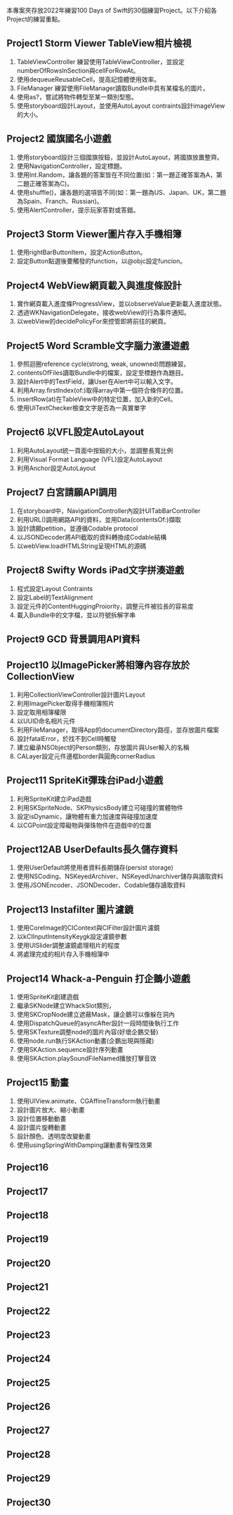 本專案夾存放2022年練習100 Days of Swift的30個練習Project。以下介紹各Project的練習重點。

## Project1 Storm Viewer TableView相片檢視
1. TableViewController 練習使用TableViewController，並設定numberOfRowsInSection與cellForRowAt。
2. 使用dequeueReusableCell，提高記憶體使用效率。
3. FileManager 練習使用FileManager讀取Bundle中具有某檔名的圖片。
4. 使用as?，嘗試將物件轉型至某一類別型態。
5. 使用storyboard設計Layout，並使用AutoLayout contraints設計imageView的大小。

## Project2 國旗國名小遊戲
1. 使用storyboard設計三個國旗按鈕，並設計AutoLayout，將國旗放置整齊。
2. 使用NavigationController，設定標題。
3. 使用Int.Random，讓各題的答案皆在不同位置(如：第一題正確答案為A，第二題正確答案為C)。
4. 使用shuffle()，讓各題的選項皆不同(如：第一題為US、Japan、UK，第二題為Spain、Franch、Russian)。
5. 使用AlertController，提示玩家答對或答錯。

## Project3 Storm Viewer圖片存入手機相簿
1. 使用rightBarButtonItem，設定ActionButton。
2. 設定Button點選後要觸發的function，以@objc設定funcion。

## Project4 WebView網頁載入與進度條設計
1. 實作網頁載入進度條ProgressView，並以observeValue更新載入進度狀態。
2. 透過WKNavigationDelegate，接收webView的行為事件通知。
3. 以webView的decidePolicyFor來控管即將前往的網頁。

## Project5 Word Scramble文字腦力激盪遊戲
1. 參照迴圈reference cycle(strong, weak, unowned)問題練習。
2. contentsOfFiles讀取Bundle中的檔案，設定至標題作為題目。
3. 設計Alert中的TextField，讓User在Alert中可以輸入文字。
4. 利用Array.firstIndex(of:)取得array中第一個符合條件的位置。
5. insertRow(at)在TableView中的特定位置，加入新的Cell。
6. 使用UITextChecker檢查文字是否為一真實單字

## Project6 以VFL設定AutoLayout
1. 利用AutoLayout統一頁面中按鈕的大小，並調整長寬比例
2. 利用Visual Format Language (VFL)設定AutoLayout
3. 利用Anchor設定AutoLayout

## Project7 白宮請願API調用
1. 在storyboard中，NavigationController內設計UITabBarController
2. 利用URL()調用網路API的資料，並用Data(contentsOf:)擷取 
3. 設計請願petition，並遵循Codable protocol
4. 以JSONDecoder將API截取的資料轉換成Codable結構
5. 以webView.loadHTMLString呈現HTML的源碼

## Project8 Swifty Words iPad文字拼湊遊戲
1. 程式設定Layout Contraints
2. 設定Label的TextAlignment
3. 設定元件的ContentHuggingProiority，調整元件被拉長的容易度
4. 載入Bundle中的文字檔，並以符號拆解字串

## Project9 GCD 背景調用API資料

## Project10 以ImagePicker將相簿內容存放於CollectionView
1. 利用CollectionViewController設計圖片Layout
2. 利用ImagePicker取得手機相簿照片
3. 設定取用相簿權限
4. 以UUID命名相片元件
5. 利用FileManager，取得App的documentDirectory路徑，並存放圖片檔案
6. 設計fatalError，於找不到Cell時觸發
7. 建立繼承NSObject的Person類別，存放圖片與User輸入的名稱
8. CALayer設定元件邊框border與圓角cornerRadius

## Project11 SpriteKit彈珠台iPad小遊戲
1. 利用SpriteKit建立iPad遊戲
2. 利用SKSpriteNode、SKPhysicsBody建立可碰撞的實體物件
3. 設定isDynamic，讓物體有重力加速度與碰撞加速度
4. 以CGPoint設定障礙物與彈珠物件在遊戲中的位置

## Project12AB UserDefaults長久儲存資料
1. 使用UserDefault將使用者資料長期儲存(persist storage)
2. 使用NSCoding、NSKeyedArchiver、NSKeyedUnarchiver儲存與讀取資料
3. 使用JSONEncoder、JSONDecoder、Codable儲存讀取資料

## Project13 Instafilter 圖片濾鏡
1. 使用CoreImage的CIContext與CIFilter設計圖片濾鏡
2. 以kCIInputIntensityKeygk設定濾鏡參數
3. 使用UISlider調整濾鏡處理相片的程度
4. 將處理完成的相片存入手機相簿中

## Project14 Whack-a-Penguin 打企鵝小遊戲
1. 使用SpriteKit創建遊戲
2. 繼承SKNode建立WhackSlot類別，
3. 使用SKCropNode建立遮蔽Mask，讓企鵝可以像躲在洞內
4. 使用DispatchQueue的asyncAfter設計一段時間後執行工作
5. 使用SKTexture調整node的圖片內容(好壞企鵝交替)
6. 使用node.run執行SKAction動畫(企鵝出現與隱藏)
7. 使用SKAction.sequence設計序列動畫
8. 使用SKAction.playSoundFileNamed播放打擊音效

## Project15 動畫
1. 使用UIView.animate、CGAffineTransform執行動畫
2. 設計圖片放大、縮小動畫
3. 設計位置移動動畫
4. 設計圖片旋轉動畫
5. 設計顏色、透明度改變動畫
6. 使用usingSpringWithDamping讓動畫有彈性效果 

## Project16

## Project17
## Project18
## Project19
## Project20
## Project21
## Project22
## Project23
## Project24
## Project25
## Project26
## Project27
## Project28
## Project29
## Project30
